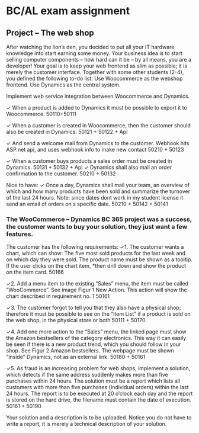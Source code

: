 # BC/AL exam assignment

## Project – The web shop

After watching the lion’s den, you decided to put all your
IT hardware knowledge into start earning some money.
Your business idea is to start selling computer components – how hard can it be – by all means, you are a
developer!
Your goal is to keep your web frontend as slim as possible; it is merely the customer interface.
Together with some other students (2-4), you defined the following to-do list:
Use Woocommerce as the webshop frontend.
Use Dynamics as the central system.

Implement web service integration between Woocommerce and Dynamics.

✓   When a product is added to Dynamics it must be possible to export it to Woocommerce. 
50110+50111

✓   When a customer is created in Woocommerce, then the customer should also be created in 
Dynamics. 
50121 + 50122 + Api

✓   And send a welcome mail from Dynamics to the customer. 
Webhook hits ASP.net api, and uses webhook info to make new contact
50210 + 50123

✓   When a customer buys products a sales order must be created in Dynamics.
50131 + 50132 + Api
✓       Dynamics shall also mail an order confirmation to the customer.
50210 + 50132

Nice to have:
✓   Once a day, Dynamics shall mail your team, an overview of which and how many
products have been sold and summarize the turnover of the last 24 hours.
Note: since dates dont work in my student license it send an email of orders on s specific date.
50210 + 50142 + 50141


### The WooCommerce – Dynamics BC 365 project was a success, the customer wants to buy your solution, they just want a few features.
The customer has the following requirements:
✓1.
The customer wants a chart, which can show:
The five most sold products for the last week and on which day they were sold. The product name must be
shown as a tooltip. If the user clicks on the chart item, 
*then drill down and show the product on the item card.
50166

✓2.
Add a menu item to the existing “Sales” menu, the item must be called “WooCommerce”. See image Figur
1 New Action.
This action will show the chart described in requirement no. 1
50161

✓3.
The customer forgot to tell you that they also have a physical shop; therefore it must be possible to see on
the “Item List” if a product is sold on the web shop, in the physical store or both
50111 + 50170

✓4.
Add one more action to the “Sales” menu, the linked page must show the Amazon bestsellers of the
category electronics. This way it can easily be seen if there is a new product trend, which you should follow
in your shop. See Figur 2 Amazon bestsellers. The webpage must be shown “inside” Dynamics, not as an
external link.
50180 + 50161

✓5.
As fraud is an increasing problem for web shops, implement a solution, which detects if the same address
suddenly makes more than five purchases within 24 hours.
The solution must be a report which lists all customers with more than five purchases (Individual orders)
within the last 24 hours. The report is to be executed at 20 o’clock each day and the report is stored on the
hard drive, the filename must contain the date of execution.
50161 + 50190

Your solution and a description is to be uploaded. Notice you do not have to write a report, it is merely a
technical description of your solution.